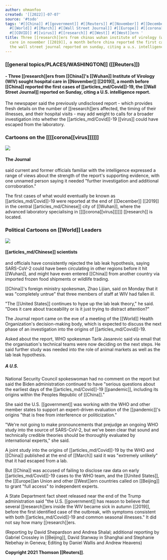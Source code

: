```yaml
---
author: ohmanfoo
created: '[[2022]]-07-07'
source: '#todo'
tags: '#[[China]] #[[government]] #[[Reuters]] #[[November]] #[[December]] #[[Wuhan]] #[[Beijing]] #[[pandemic]] #[[2019]]
  #[[World]] #[[March]] #[[Wall Street Journal]] #[[Europe]] #[[corona[[virus]]]] #[[Chinese]] #[[United States]]
  #[[COVID]] #[[virus]] #[[research]] #[[West]] #[[West]]ern '
title: Three [[research]]ers from chinas wuhan institute of virology (wiv) sought hospital
  care in november [[2019]], a month before china reported the first cases of covid 19,
  the wall street journal reported on sunday, citing a u.s. intelligence report..md
---
```


### [[general topics/PLACES/WASHINGTON]] ([[Reuters]]) 
#### - Three [[research]]ers from [[China]]'s [[Wuhan]] Institute of Virology (WIV) sought hospital care in [[November]] [[2019]], a month before [[China]] reported the first cases of [[articles_md/Covid]]-19, the [[Wall Street Journal]] reported on Sunday, citing a U.S. intelligence report.

The newspaper said the previously undisclosed report - which provides fresh details on the number of [[research]]ers affected, the timing of their illnesses, and their hospital visits - may add weight to calls for a broader investigation into whether the [[articles_md/Covid]]-19 [[virus]] could have escaped from the laboratory.

### Cartoons on the [[[[corona[[virus]]]]]]

![](https://www.usnews.com/dims4/USNEWS/87c37e0/2147483647/thumbnail/640x420/quality/85/?url=http%3A%2F%2Fmedia.beam.usnews.com%2F6c%2F09%2F1e02eec04d30aa47143f747efcfd%2F20210603edshe-b.jpg)

#### The Journal 
said current and former officials familiar with the intelligence expressed a range of views about the strength of the report's supporting evidence, with one unnamed person saying it needed "further investigation and additional corroboration."

The first cases of what would eventually be known as [[articles_md/Covid]]-19 were reported at the end of [[December]] [[2019]] in the central [[articles_md/Chinese]] city of [[Wuhan]], where the advanced laboratory specialising in [[[[corona[[virus]]]]]] [[research]] is located.

### Political Cartoons on [[World]] Leaders

![](https://www.usnews.com/dims4/USNEWS/6f86c01/2147483647/thumbnail/640x420/quality/85/?url=http%3A%2F%2Fmedia.beam.usnews.com%2Fc2%2F61%2F2fa7ca224e8482efaf43da61e307%2F20210525edsuc-a.jpg)

#### [[articles_md/Chinese]] scientists 
and officials have consistently rejected the lab leak hypothesis, saying SARS-CoV-2 could have been circulating in other regions before it hit [[Wuhan]], and might have even entered [[China]] from another country via imported frozen food shipments or wildlife trading.

[[China]]'s foreign ministry spokesman, Zhao Lijian, said on Monday that it was "completely untrue" that three members of staff at WIV had fallen ill.

"The [[United States]] continues to hype up the lab leak theory," he said. "Does it care about traceability or is it just trying to distract attention?"

The Journal report came on the eve of a meeting of the [[World]] Health Organization's decision-making body, which is expected to discuss the next phase of an investigation into the origins of [[articles_md/Covid]]-19.

Asked about the report, WHO spokesman Tarik Jasarevic said via email that the organisation's technical teams were now deciding on the next steps. He said further study was needed into the role of animal markets as well as the lab leak hypothesis.

##### A U.S. 
National Security Council spokeswoman had no comment on the report but said the Biden administration continued to have "serious questions about the earliest days of the [[articles_md/Covid]]-19 [[pandemic]], including its origins within the Peoples Republic of [[China]]."

She said the U.S. [[government]] was working with the WHO and other member states to support an expert-driven evaluation of the [[pandemic]]'s origins "that is free from interference or politicization."

"We're not going to make pronouncements that prejudge an ongoing WHO study into the source of SARS-CoV-2, but we've been clear that sound and technically credible theories should be thoroughly evaluated by international experts," she said.

A joint study into the origins of [[articles_md/Covid]]-19 by the WHO and [[China]] published at the end of [[March]] said it was "extremely unlikely" that it had escaped from a lab.

But [[China]] was accused of failing to disclose raw data on early [[articles_md/Covid]]-19 cases to the WHO team, and the [[United States]], the [[Europe]]an Union and other [[West]]ern countries called on [[Beijing]] to grant "full access" to independent experts.

A State Department fact sheet released near the end of the Trump administration said "the U.S. [[government]] has reason to believe that several [[research]]ers inside the WIV became sick in autumn [[2019]], before the first identified case of the outbreak, with symptoms consistent with both [[articles_md/Covid]]-19 and common seasonal illnesses." It did not say how many [[research]]ers.

(Reporting by David Shepardson and Andrea Shalal; additional reporting by Gabriel Crossley in [[Beijing]], David Stanway in Shanghai and Stephanie Nebehay in Geneva; Editing by Daniel Wallis and Andrew Heavens)

**Copyright 2021 Thomson [[Reuters]]**.